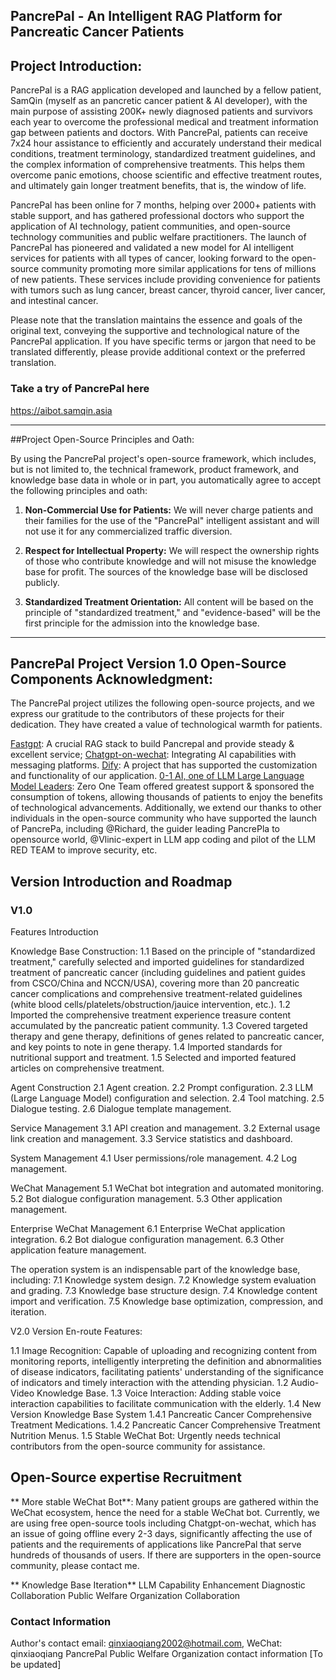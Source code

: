 ## PancrePal - An Intelligent RAG Platform for Pancreatic Cancer Patients


## Project Introduction:
PancrePal is a RAG application developed and launched by a fellow patient, SamQin (myself as an pancretic cancer patient & AI developer), with the main purpose of assisting 200K+ newly diagnosed patients and survivors each year to overcome the professional medical and treatment information gap between patients and doctors. With PancrePal, patients can receive 7x24 hour assistance to efficiently and accurately understand their medical conditions, treatment terminology, standardized treatment guidelines, and the complex information of comprehensive treatments. This helps them overcome panic emotions, choose scientific and effective treatment routes, and ultimately gain longer treatment benefits, that is, the window of life.

PancrePal has been online for 7 months, helping over 2000+ patients with stable support, and has gathered professional doctors who support the application of AI technology, patient communities, and open-source technology communities and public welfare practitioners. The launch of PancrePal has pioneered and validated a new model for AI intelligent services for patients with all types of cancer, looking forward to the open-source community promoting more similar applications for tens of millions of new patients. These services include providing convenience for patients with tumors such as lung cancer, breast cancer, thyroid cancer, liver cancer, and intestinal cancer.

Please note that the translation maintains the essence and goals of the original text, conveying the supportive and technological nature of the PancrePal application. If you have specific terms or jargon that need to be translated differently, please provide additional context or the preferred translation.

### Take a try of PancrePal here 
https://aibot.samqin.asia

---

##Project Open-Source Principles and Oath:

By using the PancrePal project's open-source framework, which includes, but is not limited to, the technical framework, product framework, and knowledge base data in whole or in part, you automatically agree to accept the following principles and oath:

1. **Non-Commercial Use for Patients:** We will never charge patients and their families for the use of the "PancrePal" intelligent assistant and will not use it for any commercialized traffic diversion.

2. **Respect for Intellectual Property:** We will respect the ownership rights of those who contribute knowledge and will not misuse the knowledge base for profit. The sources of the knowledge base will be disclosed publicly.

3. **Standardized Treatment Orientation:** All content will be based on the principle of "standardized treatment," and "evidence-based" will be the first principle for the admission into the knowledge base.

---
## PancrePal Project Version 1.0 Open-Source Components Acknowledgment:
The PancrePal project utilizes the following open-source projects, and we express our gratitude to the contributors of these projects for their dedication. They have created a value of technological warmth for patients.

[Fastgpt](https://github.com/labring/FastGPT): A crucial RAG stack to build Pancrepal and provide steady & excellent service; 
[Chatgpt-on-wechat](https://github.com/zhayujie/chatgpt-on-wechat/tree/master): Integrating AI capabilities with messaging platforms.
[Dify](https://github.com/langgenius/dify): A project that has supported the customization and functionality of our application.
[0-1 AI, one of LLM Large Language Model Leaders](https://01.ai): Zero One Team offered greatest support & sponsored the consumption of tokens, allowing thousands of patients to enjoy the benefits of technological advancements.
Additionally, we extend our thanks to other individuals in the open-source community who have supported the launch of PancrePa, including @Richard, the guider leading PancrePla to opensource world, @Vlinic-expert in LLM app coding and pilot of the LLM RED TEAM to improve security, etc.


## Version Introduction and Roadmap

### V1.0

Features Introduction

Knowledge Base Construction:
1.1 Based on the principle of "standardized treatment," carefully selected and imported guidelines for standardized treatment of pancreatic cancer (including guidelines and patient guides from CSCO/China and NCCN/USA), covering more than 20 pancreatic cancer complications and comprehensive treatment-related guidelines (white blood cells/platelets/obstruction/jauice intervention, etc.).
1.2 Imported the comprehensive treatment experience treasure content accumulated by the pancreatic patient community.
1.3 Covered targeted therapy and gene therapy, definitions of genes related to pancreatic cancer, and key points to note in gene therapy.
1.4 Imported standards for nutritional support and treatment.
1.5 Selected and imported featured articles on comprehensive treatment.

Agent Construction
2.1 Agent creation.
2.2 Prompt configuration.
2.3 LLM (Large Language Model) configuration and selection.
2.4 Tool matching.
2.5 Dialogue testing.
2.6 Dialogue template management.

Service Management
3.1 API creation and management.
3.2 External usage link creation and management.
3.3 Service statistics and dashboard.

System Management
4.1 User permissions/role management.
4.2 Log management.

WeChat Management
5.1 WeChat bot integration and automated monitoring.
5.2 Bot dialogue configuration management.
5.3 Other application management.

Enterprise WeChat Management
6.1 Enterprise WeChat application integration.
6.2 Bot dialogue configuration management.
6.3 Other application feature management.

The operation system is an indispensable part of the knowledge base, including:
7.1 Knowledge system design.
7.2 Knowledge system evaluation and grading.
7.3 Knowledge base structure design.
7.4 Knowledge content import and verification.
7.5 Knowledge base optimization, compression, and iteration.

V2.0 Version
En-route Features:

1.1 Image Recognition: Capable of uploading and recognizing content from monitoring reports, intelligently interpreting the definition and abnormalities of disease indicators, facilitating patients' understanding of the significance of indicators and timely interaction with the attending physician.
1.2 Audio-Video Knowledge Base.
1.3 Voice Interaction: Adding stable voice interaction capabilities to facilitate communication with the elderly.
1.4 New Version Knowledge Base System
1.4.1 Pancreatic Cancer Comprehensive Treatment Medications.
1.4.2 Pancreatic Cancer Comprehensive Treatment Nutrition Menus.
1.5 Stable WeChat Bot: Urgently needs technical contributors from the open-source community for assistance.

## Open-Source expertise Recruitment
** More stable WeChat Bot**: Many patient groups are gathered within the WeChat ecosystem, hence the need for a stable WeChat bot. Currently, we are using free open-source tools including Chatgpt-on-wechat, which has an issue of going offline every 2-3 days, significantly affecting the use of patients and the requirements of applications like PancrePal that serve hundreds of thousands of users. If there are supporters in the open-source community, please contact me.

** Knowledge Base Iteration**
LLM Capability Enhancement
Diagnostic Collaboration
Public Welfare Organization Collaboration

### Contact Information
Author's contact email: qinxiaoqiang2002@hotmail.com, WeChat: qinxiaoqiang
PancrePal Public Welfare Organization contact information [To be updated]

